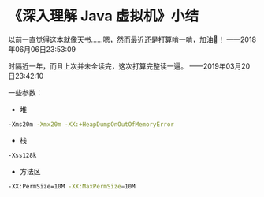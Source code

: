#  《深入理解 Java 虚拟机》小结

以前一直觉得这本就像天书……嗯，然而最近还是打算啃一啃，加油💪！	——2018年06月06日23:53:09



时隔近一年，而且上次并未全读完，这次打算完整读一遍。	——2019年03月20日23:42:10



一些参数：

- 堆

```bash
-Xms20m -Xmx20m -XX:+HeapDumpOnOutOfMemoryError
```



- 栈

```bash
-Xss128k
```



- 方法区

```bash
-XX:PermSize=10M -XX:MaxPermSize=10M
```

















